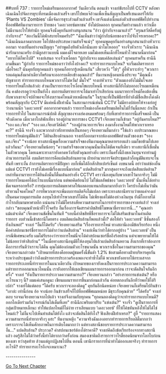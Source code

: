 ##บทที่ 737 : รายการใหม่เตรียมออกอากาศ!
วันเดียวกัน
ตอนเช้า จางเย่ขับรถไปที่ CCTV
หลังพาเฉินเฉินไปจัดการธุระที่กรมเมืองแล้วเสร็จ เขาก็ไปพบเจ๊อ้วนเพื่อเซ็นสัญญาเป็นพรีเซนเตอร์ให้กับ ‘Plants VS Zombies’ เมื่อจัดการธุระส่วนตัวแล้วเสร็จ เขาจึงแต่งเนื้อแต่งตัวเข้าออฟฟิศไปทำงาน
ที่ออฟฟิศทีมงานรายการ
ป้ายของ ‘เดอะวอยซ์มหาชน’ ยังไม่ปลดออก ทุกคนเริ่มทำงานแล้ว ทว่าเมื่อไม่มีงานอะไรให้ทำนัก ทุกคนจึงนั่งคุยกันอย่างสนุกสนาน
"อ้าว ผู้กำกับจางมาแล้ว!"
"อรุณสวัสดิ์ครับผู้กำกับจาง!"
"สองวันนี้ได้พักสบายไหมครับ?"
"ฉันเห็นข่าวว่าผู้กำกับน้อยของเราไปจับโจรเหรอคะ?"
"เฉินเฉินฉลาดมากเลย โตไปต้องประสบความสำเร็จแน่ๆ"
ทุกคนพูดคุยกันอย่างสนุกสนานบ้างหัวเราะออกมา
จางเย่ยิ้มอย่างจนปัญญา "อย่าพูดถึงยัยตัวเล็กนั่นเลย น่าโมโหออก"
จางจั่วหัวเราะ "เฉินเฉินน่ารักมากนะครับ ถ้ามีลูกสาวแบบนี้ ผมคงดีใจตายเลย ผมไม่เคยเห็นเด็กที่ไหนหัวไวขนาดนี้มาก่อน"
"อยากได้ก็พาไปสิ" จางเย่เสนอ
จางจั่วเหงื่อตก "ผู้กำกับจาง ผมแค่ล้อเล่นน่า"
ทุกคนฮาครืน
ฮาฉีฉีถามขึ้นมา "ผู้กำกับ รายการใหม่ของเราว่ายังไงบ้างคะ? จะทำรายการแบบไหน? จะเริ่มผลิตรายการเมื่อไรคะ? ฉันคุยกับทุกคนแล้ว ทุกคนก็อยากรู้เหมือนกัน"
เสี่ยวหวัง "ใช่ๆ"
อู่อี้หัวเราะฮ่าๆ "พวกเรารอแค่คุณสั่งมาคำเดียวก็พร้อมจะออกรบเคียงข้างคุณแล้ว!"
ทีมงานหญิงคนหนึ่งประจบ "มีคุณนั่งบัญชาการ ทำรายการแบบไหนพวกเราก็ไม่หวั่น! มั่นใจ!"
จางเย่หัวเราะ "ตัวผมเองยังไม่มั่นใจเลย รายการใหม่ใกล้แล้วล่ะ ส่วนเป็นรายการอะไรเงื่อนไขแบบไหนนี่ ทางสถานีก็ยังไม่บอกอะไรผมเหมือนกัน คงต้องรอดูว่าจะเป็นยังไง งบการผลิตรายการจะได้มาเท่าไรเสียก่อน แผนรายการใหม่ก็คงต้องขึ้นกับพวกเขาจะใจปล้ำพอจะให้งบเราแค่ไหนด้วยเหมือนกัน"
ในฐานะที่เป็นพิธีกรที่กำลังมีชื่อเสียงโด่งดังพร้อมสัญญากับ CCTV มีแค่หนึ่งปีเท่านั้น ในสถานการณ์เช่นนี้ CCTV ไม่มีทางปล่อยให้จางเย่อยู่ว่างนานนัก ‘เดอะวอยซ์’ ออกอากาศจบแล้ว รายการใหม่เองก็คงเตรียมผลิตในไม่กี่วันนี้แหละ ถ้าเป็นรายการทั่วไป ในสถานการณ์ปกติ สัญญาของจางเย่คงหมดพร้อมๆ กับที่เขาทำรายการนี้เสร็จพอดี
เป็นจริงดังคาด เมื่อเวลาใกล้พักเที่ยง รองผู้อำนวยการของ CCTV1 เจียงหยวนก็เข้ามา "อยู่กันครบไหม?"
"รอง ผอ.เจียง"
"รอง ผอ.เจียงสวัสดีค่ะ"
"รองผู้อำนวยการเจียง ลงมาสั่งงานใหม่ให้พวกเราเหรอคะ?"
ฮาฉีฉี จางจั่ว และพวกกล่าวทักทายต่อเป็นทอดๆ
เจียงหยวนยิ้มกล่าว "ใช่แล้ว งบประมาณของรายการใหม่อนุมัติแล้ว"
ได้ยินเสียงด้านนอก จางเย่ก็ออกมาจากห้องออฟฟิศส่วนตัวของเขา "รอง ผอ.เจียง"
"จางน้อย ทางสถานีพูดเรื่องความสำเร็จของทีมงานคุณมาหลายรอบแล้ว ผมก็ขอข้ามไปเลยแล้วกันนะ" เจียงหยวนยิ้มน้อยๆ "ความสำเร็จของพวกคุณนั้นเห็นได้ชัดเจนทีเดียว ทางสถานีก็เชื่อมั่นในตัวพวกคุณ โดยเฉพาะทางเรายังคาดหวังกับตัวคุณอย่างยิ่ง เพราะงั้นครั้งนี้ถึงขอเงินทุนจากท่านผู้อำนวยการมาได้ งบผลิตรายการคือแปดสิบล้านหยวน ฝ่ายอำนวยการจัดประชุมแล้วก็อนุมัติแทบจะในทันที เพราะงั้น ถ้าการผลิตรายการมีปัญหา งบก็เพิ่มได้อีกสักสิบเปอร์เซ็นต์ งบขนาดนี้ อย่าว่าแต่ช่องอื่น แม้แต่ CCTV1 เรายังไม่เคยมีเรื่องแบบนี้มาก่อน"
แปดสิบล้าน?
มากสุดอาจจะถึงแปดสิบแปดล้าน?
เหล่าทีมงานรายการได้ยินดังนั้นก็ตื่นเต้นอย่างยิ่ง CCTV1 คราวนี้ลงทุนกับพวกเขาไว้มากจริงๆ ไม่มีรายการไหนเคยได้อะไรแบบนี้มาก่อน แต่พอคิดย้อนไป ไม่ใช่ผลลัพธ์ของ ‘เดอะวอยซ์’ นั้นเห็นได้อย่างชัดเจนหรอกหรือ? การทุ่มงบการผลิตมหาศาลให้ผลตอบแทนกลับมามากยิ่งกว่า ใครบ้างไม่เห็นว่ามันเย้ายวนใจแค่ไหน? การที่พวกเขาจะเพิ่มงบการผลิตจึงไม่แปลก เพราะทางสถานีทราบว่าขอแค่จางเย่เป็นคนควบคุมการผลิต ลงทุนไปเท่าไรพวกเขาก็ได้คืน ไม่เพียงแต่ไม่ต้องห่วงเงินทุน ยังมีโอกาสได้กำไรกลับมามหาศาลอีก แน่นอนว่าไม่มีใครสงสัยความสามารถในการทำรายการของจางเย่แล้ว!
จางเย่กล่าว “ขอบคุณหัวหน้าที่ไว้ใจครับ งั้นเรื่องการจัดสรรค่าลิขสิทธิ์โฆษณาชื่อรายการนี่…”
“คุณอย่าแม้แต่จะคิด” เจียงหยวนขัดขึ้นในทันที “รอบนี้ค่าลิขสิทธิ์ชื่อรายการจะไม่ได้เสริมเข้ามาในค่าผลิตรายการ งบส่วนนี้เข้าสถานีโดยตรง งบผลิตแปดสิบล้านก็พอแล้วมั้ง? ต่อให้ทำ ‘เดอะวอยซ์’ ซีซั่นสองก็ยังเกินพอ!”
จางเย่ “งั้นก็ได้ครับ”
เจียงหยวนเสริม “เรื่องรายการใหม่ ทางสถานีเองมีข้อเรียกร้อง หนึ่งคือค่าสปอนเซอร์ชื่อรายการไม่ต่ำกว่าแปดสิบล้าน”
จางเย่เห็นว่าทำได้ยากอยู่บ้าง “ ‘เดอะวอยซ์’ เป็นกรณีพิเศษนะครับ ผมไม่รับรองว่ารายการใหม่นี่จะได้ค่าสปอนเซอร์ชื่อถึงร้อยล้าน แต่จะพยายามให้ได้ไม่น้อยกว่าห้าสิบล้าน”
"ในเมื่อทางสถานีอนุมัติให้ลงทุนไปแล้วแปดสิบล้านหยวน สิ่งแรกที่เราต้องการคือการการันตีว่าเราจะได้คืน คุณไม่ต้องถ่อมตัวอะไรขนาดนั้น พวกเราเชื่อในความสามารถของคุณ" เจียงหยวนกล่าวต่อ "เป้าหมายที่สองคือยอดผู้ชมครั้งนี้ขั้นต่ำ 1.2% ข้อสามคือทางฝ่ายบริหารคุยกันระหว่างประชุมแล้วว่าถึงแม้รายการประกวดร้องเพลงจะทำซ้ำไม่ได้ พวกเขายังอยากใช้กระแสจากรายการประเภทนี้ทำรายการในแนวเดียวกัน เป้าหมายของเรายังคงเป็นรายการประกวดความสามารถ แต่รายการออกมาแนวไหนนั้น เรายังอยากให้เธอเขียนแผนรายการออกมาก่อน เราจะตัดสินใจกันอีกครั้ง"
จางเย่ “ยังเป็นรายการประกวดความสามารถ?”
เจียงหยวนกล่าว “อย่างรายการแข่งเต้น? หรืออะไรแนวๆ นี้? ผมแค่เสนอดูนะ เขียนแผนรายการขึ้นมาก่อนแล้วกัน ค่อยตกลงกันอีกทีว่าพอใช้ได้รึเปล่า”
จางเย่ได้แต่ตอบ “ได้ครับ พวกเราจะลองคิดดู”
คุยกันอีกนิดหน่อย เจียงหยวนก็เตรียมไปกินข้าว “เอาล่ะ เท่านี้ก่อน อ้อ จางน้อย กินข้าวเสร็จก็ไปที่ออฟฟิศผมหน่อย มีธุระกับคุณด้วย”
“ได้ครับ” จางเย่ตอบ
รอจนเจียงหยวนจากไปแล้ว จางเย่จึงถามกับทุกคน "ทุกคนลองคิดดูว่าจะทำรายการแบบไหนดี? ออกไอเดียร่วมกันวิจารณ์กันได้เต็มที่เลย"
ฮาฉีฉีกะพริบตาปริบ "แข่งเต้น?"
จางจั่ว "ดูเป็นรายการที่กลุ่มเป้าหมายเล็กนะ ทำให้แปลกใหม่ก็ไม่ง่าย เราเลียนแบบ ‘เดอะวอยซ์’ ที่ให้โค้ชหันหลังให้ไม่ได้ใช่ไหมล่ะ? ไม่งั้นจะไปเห็นท่าเต้นได้ยังไง แล้วจะตัดสินได้ยังไง? ฟังเสียงฝีเท้าเหรอ?"
อู่อี้ "รายการแสดงความสามารถนี่ทำยากจริงๆ แฮะ"
ทีมงานหญิง "ความจริงฉันเองอยากทำรายการเรียลลิตี้มากกว่า เพราะเราจะได้เห็นศักยภาพในการเติบโตมากกว่า แต่ทางสถานีชอบรายการประกวดความสามารถ งั้น..."
แปดสิบล้าน?
ประกวด?
ค่าสปอนเซอร์ต้องได้ราคาดี?
จางเย่คิดถึงข้อเรียกร้องจากทางสถานีแล้ว อดรู้สึกไม่ได้ว่าครั้งนี้ทำได้ยากกว่าครั้งก่อน สมองเขาคิดถึงรายการวาไรตี้ยอดนิยมจากโลกใบก่อนของเขา ทว่าสุดท้าย ล้วนแต่ถูกปฏิเสธไปสิ้น ตอนนี้ เขานึกรายการที่น่าทำไม่ออกเลยจริงๆ
ทำรายการอะไรดี?
ทำรายการอะไรถึงจะเหมาะนะ?




*-*-*-*-*-*-*-*-*-*-*-*-*-*-*-*




[Go To Next Chapter]( ./38.md)